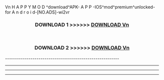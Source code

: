  Vn  H A P P Y M O D ^download^APK- A P P -IOS^mod^premium^unlocked-for A n d r o i d-[NO.ADS]-wi2vr



<div align="center">

<h3>DOWNLOAD 1 >>>>>> <a href="https://en-mod.web.app/?en= Vn ">DOWNLOAD Vn  </a></h3><br>

<h3>DOWNLOAD 2 >>>>>> <a href="https://en-mod.web.app/?en= Vn ">DOWNLOAD Vn  </a></h3>

</div>
----------------------------------------------------------

----------------------------------------------------------

----------------------------------------------------------

----------------------------------------------------------



